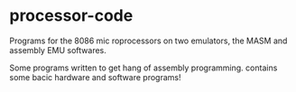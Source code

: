 processor-code
==============

Programs for the 8086 mic roprocessors on two emulators, the MASM and assembly EMU softwares.

Some programs written to get  hang of assembly programming.
contains some bacic hardware and software programs!
